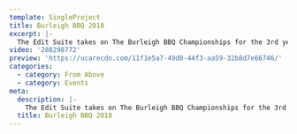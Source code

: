 ```yaml
---
template: SingleProject
title: Burleigh BBQ 2018
excerpt: |-
  The Edit Suite takes on The Burleigh BBQ Championships for the 3rd year! This highlight video captures it all – from smoke on the water, meat on the beach and some of Australia’s best BBQ teams together battling it out over two days for the 3rd Annual Burleigh BBQ Championships. With incredible picturesque views, a smokin vibe and true beachside community feel, this video truly highlights the best of competition.
video: '288298772'
preview: 'https://ucarecdn.com/11f1e5a7-49d0-44f3-aa59-32b8d7e66746/'
categories:
  - category: From Above
  - category: Events
meta:
  description: |-
    The Edit Suite takes on The Burleigh BBQ Championships for the 3rd year! This highlight video captures it all – from smoke on the water, meat on the beach and some of Australia’s best BBQ teams together battling it out over two days for the 3rd Annual Burleigh BBQ Championships. With incredible picturesque views, a smokin vibe and true beachside community feel, this video truly highlights the best of competition.
  title: Burleigh BBQ 2018
---
```


